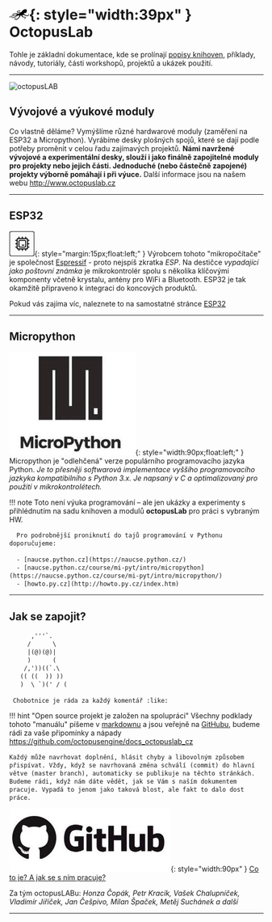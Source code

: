 # ![logo](img/logo_small.png){: style="width:39px" } OctopusLab

Tohle je základní dokumentace, kde se prolínají [popisy knihoven](/basicdoc), příklady, návody, tutoriály, části workshopů, projektů a ukázek použití.

---

![octopusLAB](https://www.octopuslab.cz/wp-content/uploads/2019/03/c05pen-fb1-1024x487.jpg)

## Vývojové a výukové moduly

Co vlastně děláme? Vymýšlíme různé hardwarové moduly (zaměření na ESP32 a Micropython). Vyrábíme desky plošných spojů, které se dají podle potřeby proměnit v celou řadu zajímavých projektů.
**Námi navržené vývojové a experimentální desky, slouží i jako finálně zapojitelné moduly pro projekty nebo jejich části. Jednoduché (nebo částečně zapojené) projekty výborně pomáhají i při výuce.**
Další informace jsou na našem webu http://www.octopuslab.cz

---

## ESP32

![hwsoc](img/hwsoc.png){: style="margin:15px;float:left;" } Výrobcem tohoto "mikropočítače" je společnost [Espressif](https://www.espressif.com/en/products/socs/esp32/overview) - proto nejspíš zkratka *ESP*. Na destičce *vypadající jako poštovní známka* je mikrokontrolér spolu s několika klíčovými komponenty včetně krystalu, antény pro WiFi a Bluetooth. ESP32 je tak okamžitě připraveno k integraci do koncových produktů.

Pokud vás zajíma víc, naleznete to na samostatné stránce [ESP32](/esp32)

---
## Micropython

![uPy](img/upy.jpg){: style="width:90px;float:left;" } Micropython je "odlehčená" verze populárního programovacího jazyka Python. *Je to přesněji softwarová implementace vyššího programovacího jazkyka kompatibilního s Python 3.x. Je napsaný v C a optimalizovaný pro použití v mikrokontrolétech.*

!!! note
      Toto není výuka programování – ale jen ukázky a experimenty s přihlédnutím na sadu knihoven a modulů **octopusLab** pro práci s vybraným HW.

      Pro podrobnější proniknutí do tajů programování v Pythonu doporučujeme: 

      - [naucse.python.cz](https://naucse.python.cz/)
      - [naucse.python.cz/course/mi-pyt/intro/micropython](https://naucse.python.cz/course/mi-pyt/intro/micropython/)
      - [howto.py.cz](http://howto.py.cz/index.htm)

---

## Jak se zapojit?

```
      ,'''`.
     /      \
     |(@)(@)|
     )      (
    /,'))((`.\
   (( ((  )) ))
   )  \ `)(' / (

 Chobotnice je ráda za každý komentář :like:
```


!!! hint "Open source projekt je založen na spolupráci"
    Všechny podklady tohoto "manuálu" píšeme v [markdownu](https://cs.wikipedia.org/wiki/Markdown) a jsou veřejně na [GitHubu](https://github.com/octopusengine/docs_octopuslab_cz), budeme rádi za vaše připomínky a nápady https://github.com/octopusengine/docs_octopuslab_cz
      
    Každý může navrhovat doplnění, hlásit chyby a libovolným způsobem přispívat. Vždy, když se navrhovaná změna schválí (commit) do hlavní větve (master branch), automaticky se publikuje na těchto stránkách. Budeme rádi, když nám dáte vědět, jak se Vám s naším dokumentem pracuje. Vypadá to jenom jako taková blost, ale fakt to dalo dost práce.
    

![github](img/github.jpg){: style="width:90px" } [Co to je? A jak se s ním pracuje?](/github)

Za tým octopusLABu: *Honza Čopák, Petr Kracík, Vašek Chalupníček, Vladimír Jiříček, Jan Češpivo, Milan Špaček, Metěj Suchánek a další*

---